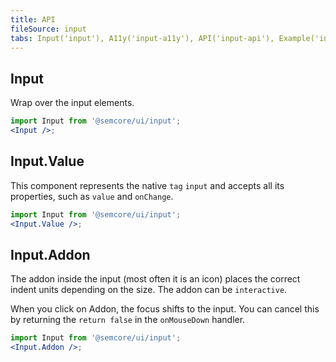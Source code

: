 ```yaml
---
title: API
fileSource: input
tabs: Input('input'), A11y('input-a11y'), API('input-api'), Example('input-code'), Changelog('input-changelog')
---
```


## Input

Wrap over the input elements.

```jsx
import Input from '@semcore/ui/input';
<Input />;
```

<script setup>
  import { data as types } from '../../../builder/typings/types.data.ts'
</script>

<TypesView type="InputProps" :types={...types} />

## Input.Value

This component represents the native `tag` `input` and accepts all its properties, such as `value` and `onChange`.

```jsx
import Input from '@semcore/ui/input';
<Input.Value />;
```

<TypesView type="InputValueProps" :types={...types} />

## Input.Addon

The addon inside the input (most often it is an icon) places the correct indent units depending on the size. The addon can be `interactive`.

When you click on Addon, the focus shifts to the input. You can cancel this by returning the `return false` in the `onMouseDown` handler.

```jsx
import Input from '@semcore/ui/input';
<Input.Addon />;
```

<TypesView type="InputAddonProps" :types={...types} />
